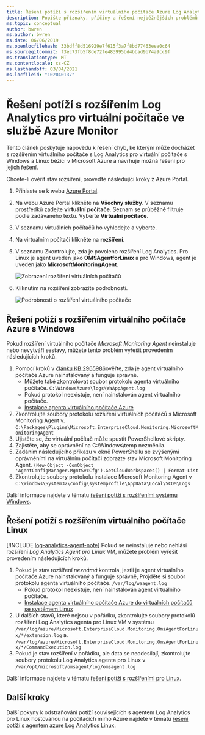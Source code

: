 ```yaml
---
title: Řešení potíží s rozšířením virtuálního počítače Azure Log Analytics
description: Popište příznaky, příčiny a řešení nejběžnějších problémů s rozšířením Log Analytics virtuálního počítače pro virtuální počítače Azure s Windows a Linux.
ms.topic: conceptual
author: bwren
ms.author: bwren
ms.date: 06/06/2019
ms.openlocfilehash: 33bdff8d516929e7f615f3a7f8bd77463eea0c64
ms.sourcegitcommit: f3ec73fb5f8de72fe483995bd4bbad9b74a9cc9f
ms.translationtype: MT
ms.contentlocale: cs-CZ
ms.lasthandoff: 03/04/2021
ms.locfileid: "102040137"
---
```

# <a name="troubleshooting-the-log-analytics-vm-extension-in-azure-monitor"></a>Řešení potíží s rozšířením Log Analytics pro virtuální počítače ve službě Azure Monitor
Tento článek poskytuje nápovědu k řešení chyb, ke kterým může docházet s rozšířením virtuálního počítače s Log Analytics pro virtuální počítače s Windows a Linux běžící v Microsoft Azure a navrhuje možná řešení pro jejich řešení.

Chcete-li ověřit stav rozšíření, proveďte následující kroky z Azure Portal.

1. Přihlaste se k webu [Azure Portal](https://portal.azure.com).
2. Na webu Azure Portal klikněte na **Všechny služby**. V seznamu prostředků zadejte **virtuální počítače**. Seznam se průběžně filtruje podle zadávaného textu. Vyberte **Virtuální počítače**.
3. V seznamu virtuálních počítačů ho vyhledejte a vyberte.
3. Na virtuálním počítači klikněte na **rozšíření**.
4. V seznamu Zkontrolujte, zda je povoleno rozšíření Log Analytics.  Pro Linux je agent uveden jako **OMSAgentforLinux** a pro Windows, agent je uveden jako **MicrosoftMonitoringAgent**.

   ![Zobrazení rozšíření virtuálních počítačů](./media/vmext-troubleshoot/log-analytics-vmview-extensions.png)

4. Kliknutím na rozšíření zobrazíte podrobnosti. 

   ![Podrobnosti o rozšíření virtuálního počítače](./media/vmext-troubleshoot/log-analytics-vmview-extensiondetails.png)

## <a name="troubleshooting-azure-windows-vm-extension"></a>Řešení potíží s rozšířením virtuálního počítače Azure s Windows

Pokud rozšíření virtuálního počítače *Microsoft Monitoring Agent* neinstaluje nebo nevytváří sestavy, můžete tento problém vyřešit provedením následujících kroků.

1. Pomocí kroků v [článku KB 2965986](https://support.microsoft.com/kb/2965986#mt1)ověřte, zda je agent virtuálního počítače Azure nainstalovaný a funguje správně.
   * Můžete také zkontrolovat soubor protokolu agenta virtuálního počítače. `C:\WindowsAzure\logs\WaAppAgent.log`
   * Pokud protokol neexistuje, není nainstalován agent virtuálního počítače.
   * [Instalace agenta virtuálního počítače Azure](../vm/quick-collect-azurevm.md#enable-the-log-analytics-vm-extension)
2. Zkontrolujte soubory protokolu rozšíření virtuálních počítačů s Microsoft Monitoring Agent v. `C:\Packages\Plugins\Microsoft.EnterpriseCloud.Monitoring.MicrosoftMonitoringAgent`
3. Ujistěte se, že virtuální počítač může spustit PowerShellové skripty.
4. Zajistěte, aby se oprávnění na C:\Windows\temp nezměnila.
5. Zadáním následujícího příkazu v okně PowerShellu se zvýšenými oprávněními na virtuálním počítači zobrazte stav Microsoft Monitoring Agent. `(New-Object -ComObject 'AgentConfigManager.MgmtSvcCfg').GetCloudWorkspaces() | Format-List`
6. Zkontrolujte soubory protokolu instalace Microsoft Monitoring Agent v `C:\Windows\System32\config\systemprofile\AppData\Local\SCOM\Logs`

Další informace najdete v tématu [řešení potíží s rozšířeními systému Windows](../../virtual-machines/extensions/oms-windows.md).

## <a name="troubleshooting-linux-vm-extension"></a>Řešení potíží s rozšířením virtuálního počítače Linux
[!INCLUDE [log-analytics-agent-note](../../../includes/log-analytics-agent-note.md)] 
Pokud se neinstaluje nebo nehlásí rozšíření *Log Analytics Agent pro Linux* VM, můžete problém vyřešit provedením následujících kroků.

1. Pokud je stav rozšíření *neznámá* kontrola, jestli je agent virtuálního počítače Azure nainstalovaný a funguje správně, Projděte si soubor protokolu agenta virtuálního počítače. `/var/log/waagent.log`
   * Pokud protokol neexistuje, není nainstalován agent virtuálního počítače.
   * [Instalace agenta virtuálního počítače Azure do virtuálních počítačů se systémem Linux](../../virtual-machines/extensions/agent-linux.md#installation)
2. U dalších stavů, které nejsou v pořádku, zkontrolujte soubory protokolů rozšíření Log Analytics agenta pro Linux VM v systému `/var/log/azure/Microsoft.EnterpriseCloud.Monitoring.OmsAgentForLinux/*/extension.log` a. `/var/log/azure/Microsoft.EnterpriseCloud.Monitoring.OmsAgentForLinux/*/CommandExecution.log`
3. Pokud je stav rozšíření v pořádku, ale data se neodesílají, zkontrolujte soubory protokolu Log Analytics agenta pro Linux v `/var/opt/microsoft/omsagent/log/omsagent.log`

Další informace najdete v tématu [řešení potíží s rozšířeními pro Linux](../../virtual-machines/extensions/oms-linux.md).

## <a name="next-steps"></a>Další kroky

Další pokyny k odstraňování potíží souvisejících s agentem Log Analytics pro Linux hostovanou na počítačích mimo Azure najdete v tématu [řešení potíží s agentem azure Log Analytics Linux](../agents/agent-linux-troubleshoot.md).